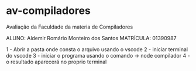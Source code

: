 # av-compiladores
Avaliação da Faculdade da materia de Compiladores


ALUNO: Aldemir Romário Monteiro dos Santos
MATRÍCULA: 01390987

1 - Abrir a pasta onde consta o arquivo usando o vscode
2 - iniciar terminal do vscode
3 - iniciar o programa usando o comando -> node compilador
4 - o resultado aparecerá no proprio terminal
